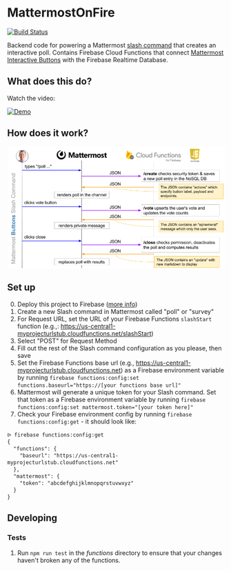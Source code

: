 # MattermostOnFire
[![Build Status](https://travis-ci.org/jedfonner/MattermostOnFire.svg?branch=master)](https://travis-ci.org/jedfonner/MattermostOnFire)

Backend code for powering a Mattermost [slash command](https://docs.mattermost.com/developer/slash-commands.html) that creates an interactive poll. Contains Firebase Cloud Functions that connect [Mattermost Interactive Buttons](https://docs.mattermost.com/developer/interactive-message-buttons.html) with the Firebase Realtime Database.

## What does this do?
Watch the video:

[![Demo](http://img.youtube.com/vi/PdxepG_h0Xs/0.jpg)](http://www.youtube.com/watch?v=PdxepG_h0Xs "Mattermost on Fire Demo")

## How does it work?
![Diagram](/info/diagram.png "MattermostonFire Diagram")

## Set up
0. Deploy this project to Firebase ([more info](https://firebase.google.com/docs/functions/get-started#set_up_and_initialize_functions_sdk))
1. Create a new Slash command in Mattermost called "poll" or "survey"
2. For Request URL, set the URL of your Firebase Functions `slashStart` function (e.g.,: https://us-central1-myprojecturlstub.cloudfunctions.net/slashStart)
3. Select "POST" for Request Method
4. Fill out the rest of the Slash command configuration as you please, then save
5. Set the Firebase Functions base url (e.g., https://us-central1-myprojecturlstub.cloudfunctions.net) as a Firebase environment variable by running `firebase functions:config:set functions.baseurl="https://[your functions base url]"`
6. Mattermost will generate a unique token for your Slash command. Set that token as a Firebase environment variable by running `firebase functions:config:set mattermost.token="[your token here]"`
7. Check your Firebase environment config by running `firebase functions:config:get` - it should look like:
```
ᐅ firebase functions:config:get
{
  "functions": {
    "baseurl": "https://us-central1-myprojecturlstub.cloudfunctions.net"
  },
  "mattermost": {
    "token": "abcdefghijklmnopqrstuvwxyz"
  }
}
```

## Developing
### Tests
1. Run `npm run test` in the _functions_ directory to ensure that your changes haven't broken any of the functions.
